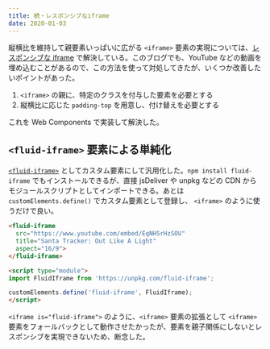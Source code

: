 ```yaml
---
title: 続・レスポンシブなiframe
date: 2020-01-03
---
```


縦横比を維持して親要素いっぱいに広がる `<iframe>` 要素の実現については、[レスポンシブな iframe](/posts/2017/responsive-iframe.html) で解決している。このブログでも、YouTube などの動画を埋め込むことがあるので、この方法を使って対処してきたが、いくつか改善したいポイントがあった。

1. `<iframe>` の親に、特定のクラスを付与した要素を必要とする
2. 縦横比に応じた `padding-top` を用意し、付け替えを必要とする

これを Web Components で実装して解決した。

## `<fluid-iframe>` 要素による単純化

[`<fluid-iframe>`](https://1000ch.github.io/fluid-iframe/) としてカスタム要素にして汎用化した。`npm install fluid-iframe` でもインストールできるが、直接 jsDeliver や unpkg などの CDN からモジュールスクリプトとしてインポートできる。あとは `customElements.define()` でカスタム要素として登録し、 `<iframe>` のように使うだけで良い。

```html
<fluid-iframe
  src="https://www.youtube.com/embed/EqNHSrHzSOU"
  title="Santa Tracker: Out Like A Light"
  aspect="16/9">
</fluid-iframe>

<script type="module">
import FluidIframe from 'https://unpkg.com/fluid-iframe';

customElements.define('fluid-iframe', FluidIframe);
</script>
```

`<iframe is="fluid-iframe">` のように、`<iframe>` 要素の拡張として `<iframe>` 要素をフォールバックとして動作させたかったが、要素を親子関係にしないとレスポンシブを実現できないため、断念した。
